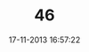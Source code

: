 ---
layout: post
title:  "46"
date: 17-11-2013 16:57:22
categories: jekyll update
language: 'ru'
image: 046.png
---
